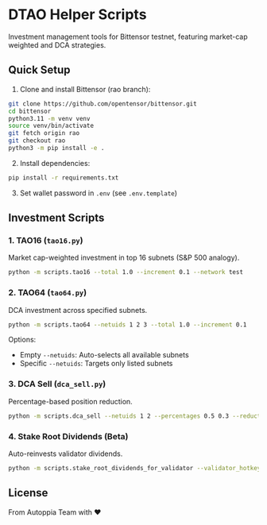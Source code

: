 # DTAO Helper Scripts

Investment management tools for Bittensor testnet, featuring market-cap weighted and DCA strategies.

## Quick Setup

1. Clone and install Bittensor (rao branch):
```bash
git clone https://github.com/opentensor/bittensor.git
cd bittensor
python3.11 -m venv venv
source venv/bin/activate
git fetch origin rao
git checkout rao
python3 -m pip install -e .
```

2. Install dependencies:
```bash
pip install -r requirements.txt
```

3. Set wallet password in `.env` (see `.env.template`)

## Investment Scripts

### 1. TAO16 (`tao16.py`)
Market cap-weighted investment in top 16 subnets (S&P 500 analogy).

```bash
python -m scripts.tao16 --total 1.0 --increment 0.1 --network test
```

### 2. TAO64 (`tao64.py`)
DCA investment across specified subnets.

```bash
python -m scripts.tao64 --netuids 1 2 3 --total 1.0 --increment 0.1
```

Options:
- Empty `--netuids`: Auto-selects all available subnets
- Specific `--netuids`: Targets only listed subnets

### 3. DCA Sell (`dca_sell.py`)
Percentage-based position reduction.

```bash
python -m scripts.dca_sell --netuids 1 2 --percentages 0.5 0.3 --reduction 5.0
```

### 4. Stake Root Dividends (Beta)
Auto-reinvests validator dividends.

```bash
python -m scripts.stake_root_dividends_for_validator --validator_hotkey HOTKEY
```

## License
From Autoppia Team with ❤️